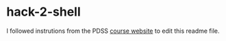 # hack-2-shell
I followed instrutions from the PDSS [course website](https://eaton-lab.org/hack-the-planet/tutorials/2.1-path.html) to edit this readme file.
